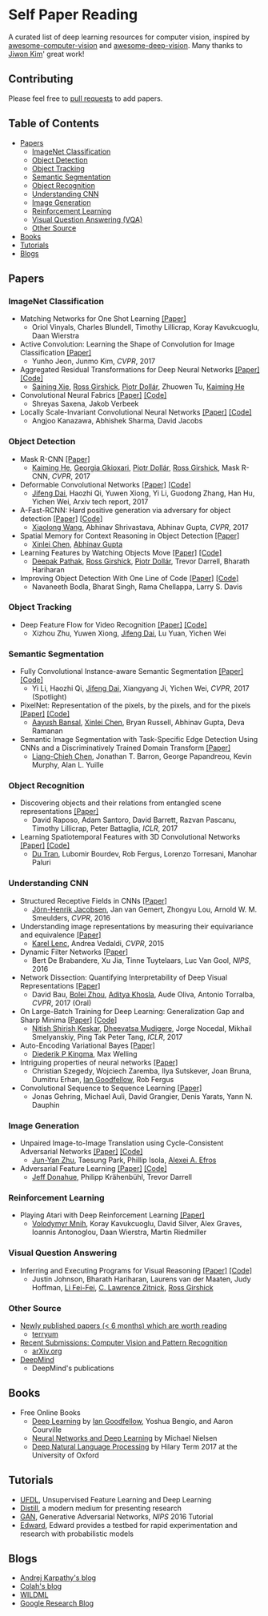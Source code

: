 # Self Paper Reading

A curated list of deep learning resources for computer vision, inspired by [awesome-computer-vision](https://github.com/jbhuang0604/awesome-computer-vision) and [awesome-deep-vision](https://github.com/kjw0612/awesome-deep-vision). Many thanks to [Jiwon Kim](https://github.com/kjw0612)' great work!

## Contributing

Please feel free to [pull requests](https://github.com/wk910930/self-paper-reading/pulls) to add papers.

## Table of Contents

- [Papers](#papers)
  - [ImageNet Classification](#imagenet-classification)
  - [Object Detection](#object-detection)
  - [Object Tracking](#object-tracking)
  - [Semantic Segmentation](#semantic-segmentation)
  - [Object Recognition](#object-recognition)
  - [Understanding CNN](#understanding-cnn)
  - [Image Generation](#image-generation)
  - [Reinforcement Learning](#reinforcement-learning)
  - [Visual Question Answering (VQA)](#visual-question-answering)
  - [Other Source](#other-source)
- [Books](#books)
- [Tutorials](#tutorials)
- [Blogs](#blogs)

## Papers

### ImageNet Classification

* Matching Networks for One Shot Learning [[Paper]](https://arxiv.org/abs/1606.04080)
  * Oriol Vinyals, Charles Blundell, Timothy Lillicrap, Koray Kavukcuoglu, Daan Wierstra
* Active Convolution: Learning the Shape of Convolution for Image Classification [[Paper]](https://arxiv.org/abs/1703.09076)
  * Yunho Jeon, Junmo Kim, *CVPR*, 2017
* Aggregated Residual Transformations for Deep Neural Networks [[Paper]](https://arxiv.org/abs/1611.05431) [[Code]](https://github.com/facebookresearch/ResNeXt)
  * [Saining Xie](http://vcl.ucsd.edu/~sxie/), [Ross Girshick](http://www.rossgirshick.info/), [Piotr Dollár](https://pdollar.github.io/index.html), Zhuowen Tu, [Kaiming He](http://kaiminghe.com/)
* Convolutional Neural Fabrics [[Paper]](https://arxiv.org/abs/1606.02492) [[Code]](https://github.com/shreyassaxena/convolutional-neural-fabrics)
  * Shreyas Saxena, Jakob Verbeek
* Locally Scale-Invariant Convolutional Neural Networks [[Paper]](https://arxiv.org/abs/1412.5104) [[Code]](https://github.com/akanazawa/si-convnet)
  * Angjoo Kanazawa, Abhishek Sharma, David Jacobs


### Object Detection

* Mask R-CNN [[Paper]](https://arxiv.org/abs/1703.06870)
  * [Kaiming He](http://kaiminghe.com/), [Georgia Gkioxari](http://people.eecs.berkeley.edu/~gkioxari/), [Piotr Dollár](https://pdollar.github.io/index.html), [Ross Girshick](http://www.rossgirshick.info/), Mask R-CNN, *CVPR*, 2017
* Deformable Convolutional Networks [[Paper]](https://arxiv.org/abs/1703.06211) [[Code]](https://github.com/msracver/Deformable-ConvNets)
  * [Jifeng Dai](http://www.jifengdai.org/), Haozhi Qi, Yuwen Xiong, Yi Li, Guodong Zhang, Han Hu, Yichen Wei, Arxiv tech report, 2017
* A-Fast-RCNN: Hard positive generation via adversary for object detection [[Paper]](http://abhinavsh.info/papers/pdfs/adversarial_object_detection.pdf) [[Code]](https://github.com/xiaolonw/adversarial-frcnn)
  * [Xiaolong Wang](http://www.cs.cmu.edu/~xiaolonw/), Abhinav Shrivastava, Abhinav Gupta, *CVPR*, 2017
* Spatial Memory for Context Reasoning in Object Detection [[Paper]](https://arxiv.org/abs/1704.04224)
  * [Xinlei Chen](https://www.cs.cmu.edu/~xinleic/index.html), [Abhinav Gupta](http://www.cs.cmu.edu/~abhinavg/)
* Learning Features by Watching Objects Move [[Paper]](https://arxiv.org/abs/1612.06370) [[Code]](https://github.com/pathak22/unsupervised-video)
  * [Deepak Pathak](https://people.eecs.berkeley.edu/~pathak/), [Ross Girshick](http://www.rossgirshick.info/), [Piotr Dollár](https://pdollar.github.io/index.html), Trevor Darrell, Bharath Hariharan
* Improving Object Detection With One Line of Code [[Paper]](https://arxiv.org/abs/1704.04503) [[Code]](https://github.com/bharatsingh430/soft-nms)
  * Navaneeth Bodla, Bharat Singh, Rama Chellappa, Larry S. Davis

### Object Tracking

* Deep Feature Flow for Video Recognition [[Paper]](https://arxiv.org/abs/1611.07715) [[Code]](https://github.com/msracver/Deep-Feature-Flow)
  * Xizhou Zhu, Yuwen Xiong, [Jifeng Dai](http://www.jifengdai.org/), Lu Yuan, Yichen Wei

### Semantic Segmentation

* Fully Convolutional Instance-aware Semantic Segmentation [[Paper]](https://arxiv.org/abs/1611.07709) [[Code]](https://github.com/daijifeng001/TA-FCN)
  * Yi Li, Haozhi Qi, [Jifeng Dai](http://www.jifengdai.org/), Xiangyang Ji, Yichen Wei, *CVPR*, 2017 (Spotlight)
* PixelNet: Representation of the pixels, by the pixels, and for the pixels [[Paper]](https://arxiv.org/abs/1702.06506) [[Code]](https://github.com/aayushbansal/PixelNet)
  * [Aayush Bansal](http://www.cs.cmu.edu/~aayushb/), [Xinlei Chen](http://www.cs.cmu.edu/~xinleic/), Bryan Russell, Abhinav Gupta, Deva Ramanan
* Semantic Image Segmentation with Task-Specific Edge Detection Using CNNs and a Discriminatively Trained Domain Transform [[Paper]](https://arxiv.org/abs/1511.03328)
  * [Liang-Chieh Chen](http://liangchiehchen.com), Jonathan T. Barron, George Papandreou, Kevin Murphy, Alan L. Yuille

### Object Recognition

* Discovering objects and their relations from entangled scene representations [[Paper]](https://arxiv.org/abs/1702.05068)
  * David Raposo, Adam Santoro, David Barrett, Razvan Pascanu, Timothy Lillicrap, Peter Battaglia, *ICLR*, 2017
* Learning Spatiotemporal Features with 3D Convolutional Networks [[Paper]](https://arxiv.org/abs/1412.0767) [[Code]](https://github.com/facebook/C3D)
  * [Du Tran](http://www.cs.dartmouth.edu/~dutran/), Lubomir Bourdev, Rob Fergus, Lorenzo Torresani, Manohar Paluri

### Understanding CNN

* Structured Receptive Fields in CNNs [[Paper]](https://arxiv.org/abs/1605.02971)
  * [Jörn-Henrik Jacobsen](https://jhjacobsen.github.io), Jan van Gemert, Zhongyu Lou, Arnold W. M. Smeulders, *CVPR*, 2016
* Understanding image representations by measuring their equivariance and equivalence [[Paper]](https://arxiv.org/abs/1411.5908)
  * [Karel Lenc](http://www.robots.ox.ac.uk/~karel/), Andrea Vedaldi, *CVPR*, 2015
* Dynamic Filter Networks [[Paper]](https://arxiv.org/abs/1605.09673)
  * Bert De Brabandere, Xu Jia, Tinne Tuytelaars, Luc Van Gool, *NIPS*, 2016
* Network Dissection: Quantifying Interpretability of Deep Visual Representations [[Paper]](https://arxiv.org/abs/1704.05796)
  * David Bau, [Bolei Zhou](http://people.csail.mit.edu/bzhou/), [Aditya Khosla](http://people.csail.mit.edu/khosla/), Aude Oliva, Antonio Torralba, *CVPR*, 2017 (Oral)
* On Large-Batch Training for Deep Learning: Generalization Gap and Sharp Minima [[Paper]](https://arxiv.org/abs/1609.04836) [[Code]](https://github.com/keskarnitish/large-batch-training)
  * [Nitish Shirish Keskar](http://users.iems.northwestern.edu/~nitish/), [Dheevatsa Mudigere](https://sites.google.com/site/dheevatsa/home), Jorge Nocedal, Mikhail Smelyanskiy, Ping Tak Peter Tang, *ICLR*, 2017
* Auto-Encoding Variational Bayes [[Paper]](https://arxiv.org/abs/1312.6114)
  * [Diederik P Kingma](http://dpkingma.com), Max Welling
* Intriguing properties of neural networks [[Paper]](https://arxiv.org/abs/1312.6199)
  * Christian Szegedy, Wojciech Zaremba, Ilya Sutskever, Joan Bruna, Dumitru Erhan, [Ian Goodfellow](http://www.iangoodfellow.com/), Rob Fergus
* Convolutional Sequence to Sequence Learning [[Paper]](https://arxiv.org/abs/1705.03122)
  * Jonas Gehring, Michael Auli, David Grangier, Denis Yarats, Yann N. Dauphin 

### Image Generation

* Unpaired Image-to-Image Translation using Cycle-Consistent Adversarial Networks [[Paper]](https://arxiv.org/abs/1703.10593) [[Code]](https://github.com/junyanz/CycleGAN)
  * [Jun-Yan Zhu](http://people.eecs.berkeley.edu/~junyanz/), Taesung Park, Phillip Isola, [Alexei A. Efros](https://people.eecs.berkeley.edu/~efros/)
* Adversarial Feature Learning [[Paper]](https://arxiv.org/abs/1605.09782) [[Code]](https://github.com/jeffdonahue/bigan)
  * [Jeff Donahue](http://jeffdonahue.com), Philipp Krähenbühl, Trevor Darrell

### Reinforcement Learning

* Playing Atari with Deep Reinforcement Learning [[Paper]](https://arxiv.org/abs/1312.5602)
  * [Volodymyr Mnih](https://www.cs.toronto.edu/~vmnih/), Koray Kavukcuoglu, David Silver, Alex Graves, Ioannis Antonoglou, Daan Wierstra, Martin Riedmiller

### Visual Question Answering

* Inferring and Executing Programs for Visual Reasoning [[Paper]](https://arxiv.org/abs/1705.03633) [[Code]](https://github.com/facebookresearch/clevr-iep)
  * Justin Johnson, Bharath Hariharan, Laurens van der Maaten, Judy Hoffman, [Li Fei-Fei](http://vision.stanford.edu/feifeili/), [C. Lawrence Zitnick](http://larryzitnick.org/), [Ross Girshick](http://www.rossgirshick.info/)

### Other Source

* [Newly published papers (< 6 months) which are worth reading](https://github.com/terryum/awesome-deep-learning-papers#new-papers)
  * [terryum](https://github.com/terryum)
* [Recent Submissions: Computer Vision and Pattern Recognition](https://arxiv.org/list/cs.CV/recent)
  * [arXiv.org](https://arxiv.org/)
* [DeepMind](https://deepmind.com/research/publications/)
  * DeepMind's publications

## Books

* Free Online Books
  * [Deep Learning](http://www.deeplearningbook.org) by [Ian Goodfellow](http://www.iangoodfellow.com/), Yoshua Bengio, and Aaron Courville
  * [Neural Networks and Deep Learning](http://neuralnetworksanddeeplearning.com/) by Michael Nielsen
  * [Deep Natural Language Processing](https://github.com/oxford-cs-deepnlp-2017/lectures) by Hilary Term 2017 at the University of Oxford

## Tutorials

* [UFDL](http://deeplearning.stanford.edu/wiki/index.php/UFLDL_Tutorial), Unsupervised Feature Learning and Deep Learning
* [Distill](http://distill.pub), a modern medium for presenting research
* [GAN](https://arxiv.org/abs/1701.00160), Generative Adversarial Networks, *NIPS* 2016 Tutorial
* [Edward](http://edwardlib.org/tutorials/), Edward provides a testbed for rapid experimentation and research with probabilistic models

## Blogs

* [Andrej Karpathy's blog](http://karpathy.github.io)
* [Colah's blog](http://colah.github.io)
* [WILDML](http://www.wildml.com)
* [Google Research Blog](https://research.googleblog.com)
